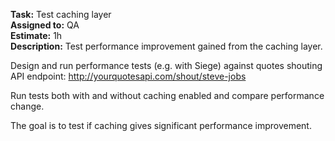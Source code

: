 
**Task:** Test caching layer  
**Assigned to:** QA  
**Estimate:** 1h  
**Description:** Test performance improvement gained from the caching layer.  

Design and run performance tests (e.g. with Siege) against quotes shouting API endpoint:
http://yourquotesapi.com/shout/steve-jobs
 
Run tests both with and without caching enabled and compare performance change. 

The goal is to test if caching gives significant performance improvement.